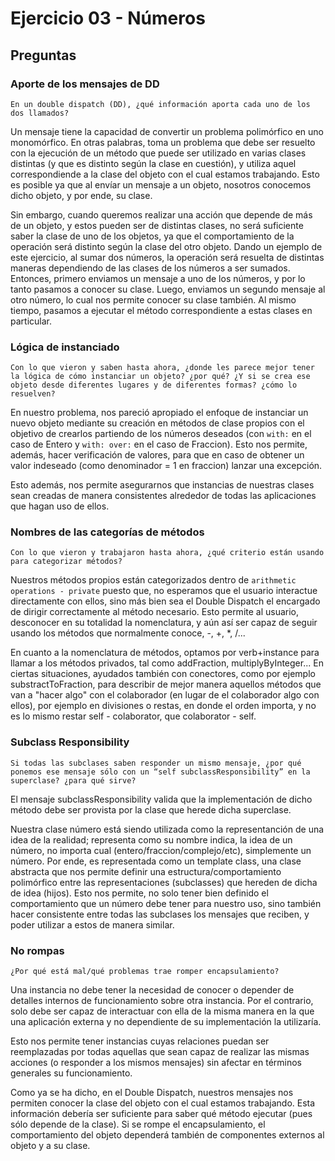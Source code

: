 # Ejercicio 03 - Números

## Preguntas

### Aporte de los mensajes de DD
```En un double dispatch (DD), ¿qué información aporta cada uno de los dos llamados?```

Un mensaje tiene la capacidad de convertir un problema polimórfico en uno monomórfico. En otras palabras, toma un problema que debe ser resuelto con la ejecución de un método que puede ser utilizado en varias clases distintas (y que es distinto según la clase en cuestión), y utiliza aquel correspondiende a la clase del objeto con el cual  estamos trabajando. Esto es posible ya que al envíar un mensaje a un objeto, nosotros conocemos dicho objeto, y por ende, su clase.

Sin embargo, cuando queremos realizar una acción que depende de más de un objeto, y estos pueden ser de distintas clases, no será suficiente saber la clase de uno de los objetos, ya que el comportamiento de la operación será distinto según la clase del otro objeto. Dando un ejemplo de este ejercicio, al sumar dos números, la operación  será resuelta de distintas maneras dependiendo de las clases de los números a ser sumados. Entonces, primero enviamos un mensaje a uno de los números, y por lo tanto pasamos a conocer su clase. Luego, enviamos un segundo mensaje al otro número, lo cual nos permite conocer su clase también. Al mismo tiempo, pasamos a ejecutar el método correspondiente a estas clases en particular.


### Lógica de instanciado
```Con lo que vieron y saben hasta ahora, ¿donde les parece mejor tener la lógica de cómo instanciar un objeto? ¿por qué? ¿Y si se crea ese objeto desde diferentes lugares y de diferentes formas? ¿cómo lo resuelven?```

En nuestro problema, nos pareció apropiado el enfoque de instanciar un nuevo objeto mediante su creación en métodos de clase propios con el objetivo de crearlos partiendo de los números deseados (con `with:` en el caso de Entero y `with: over:` en el caso de Fraccion). Esto nos permite, además, hacer verificación de valores, para que en caso de obtener un valor indeseado (como denominador = 1 en fraccion) lanzar una excepción.

Esto además, nos permite asegurarnos que instancias de nuestras clases sean creadas de manera consistentes alrededor de todas las aplicaciones que hagan uso de ellos.


### Nombres de las categorías de métodos
```Con lo que vieron y trabajaron hasta ahora, ¿qué criterio están usando para categorizar métodos?```

Nuestros métodos propios están categorizados dentro de `arithmetic operations - private` puesto que, no esperamos que el usuario interactue directamente con ellos, sino más bien sea el Double Dispatch el encargado de dirigir correctamente al método necesario. Esto permite al usuario, desconocer en su totalidad la nomenclatura, y aún así ser capaz de seguir usando los métodos que normalmente conoce, -, +, *, /...

En cuanto a la nomenclatura de métodos, optamos por verb+instance para llamar a los métodos privados, tal como addFraction, multiplyByInteger... En ciertas situaciones, ayudados también con conectores, como por ejemplo substractToFraction, para describir de mejor manera aquellos métodos que van a "hacer algo" con el colaborador (en lugar de el colaborador algo con ellos), por ejemplo en divisiones o restas, en donde el orden importa, y no es lo mismo restar self - colaborator, que colaborator - self.


### Subclass Responsibility
```Si todas las subclases saben responder un mismo mensaje, ¿por qué ponemos ese mensaje sólo con un “self subclassResponsibility” en la superclase? ¿para qué sirve?```

El mensaje subclassResponsibility valida que la implementación de dicho método debe ser provista por la clase que herede dicha superclase.

Nuestra clase número está siendo utilizada como la representanción de una idea de la realidad; representa como su nombre indica, la idea de un número, no importa cual (entero/fraccion/complejo/etc), simplemente un número. Por ende, es representada como un template class, una clase abstracta que nos permite definir una estructura/comportamiento polimórfico entre las representaciones (subclasses) que hereden de dicha de idea (hijos). Esto nos permite, no solo tener bien definido el comportamiento que un número debe tener para nuestro uso, sino también hacer consistente entre todas las subclases los mensajes que reciben, y poder utilizar a estos de manera similar.


### No rompas
```¿Por qué está mal/qué problemas trae romper encapsulamiento?```

Una instancia no debe tener la necesidad de conocer o depender de detalles internos de funcionamiento sobre otra instancia. Por el contrario, solo debe ser capaz de interactuar con ella de la misma manera en la que una aplicación externa y no dependiente de su implementación la utilizaría.

Esto nos permite tener instancias cuyas relaciones puedan ser reemplazadas por todas aquellas que sean capaz de realizar las mismas acciones (o responder a los mismos mensajes) sin afectar en términos generales su funcionamiento.

Como ya se ha dicho, en el Double Dispatch, nuestros mensajes nos permiten conocer la clase del objeto con el cual estamos trabajando. Esta información debería ser suficiente para saber qué método ejecutar (pues sólo depende de la clase). Si se rompe el encapsulamiento, el comportamiento del objeto dependerá también de componentes externos al objeto y a su clase.
